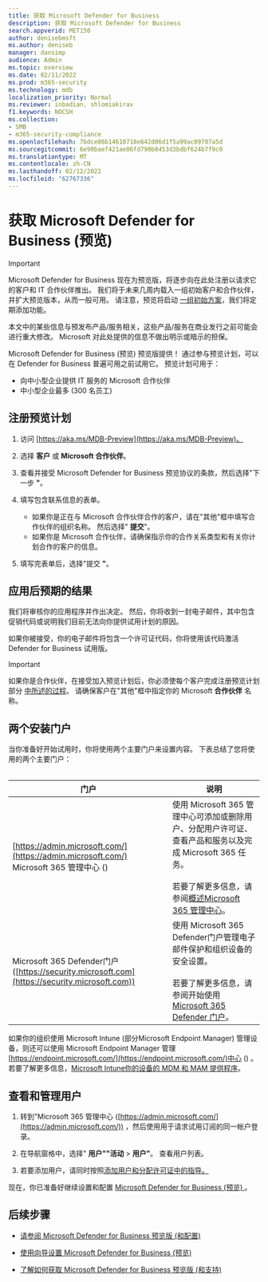 ```yaml
---
title: 获取 Microsoft Defender for Business
description: 获取 Microsoft Defender for Business
search.appverid: MET150
author: denisebmsft
ms.author: deniseb
manager: dansimp
audience: Admin
ms.topic: overview
ms.date: 02/11/2022
ms.prod: m365-security
ms.technology: mdb
localization_priority: Normal
ms.reviewer: inbadian, shlomiakirav
f1.keywords: NOCSH
ms.collection:
- SMB
- m365-security-compliance
ms.openlocfilehash: 7bdce06b14610718e642d06d1f5a99ac09707a5d
ms.sourcegitcommit: 6e90baef421ae06fd790b0453d3bdbf624b7f9c0
ms.translationtype: MT
ms.contentlocale: zh-CN
ms.lasthandoff: 02/12/2022
ms.locfileid: "62767336"
---
```

# <a name="get-microsoft-defender-for-business-preview"></a>获取 Microsoft Defender for Business (预览) 

> [!IMPORTANT]
> Microsoft Defender for Business 现在为预览版，将逐步向在此处注册以请求它的客户和 IT 合作伙伴[](https://aka.ms/mdb-preview)推出。 我们将于未来几周内载入一组初始客户和合作伙伴，并扩大预览版本，从而一般可用。 请注意，预览将启动 [一组初始方案](mdb-tutorials.md#try-these-preview-scenarios)，我们将定期添加功能。
> 
> 本文中的某些信息与预发布产品/服务相关，这些产品/服务在商业发行之前可能会进行重大修改。 Microsoft 对此处提供的信息不做出明示或暗示的担保。 

Microsoft Defender for Business (预览) 预览版提供！ 通过参与预览计划，可以在 Defender for Business 普遍可用之前试用它。 预览计划可用于：

- 向中小型企业提供 IT 服务的 Microsoft 合作伙伴
- 中小型企业最多 (300 名员工) 

## <a name="sign-up-for-the-preview-program"></a>注册预览计划

1. 访问 [https://aka.ms/MDB-Preview](https://aka.ms/MDB-Preview)。

2. 选择 **客户** 或 **Microsoft 合作伙伴**。

3. 查看并接受 Microsoft Defender for Business 预览协议的条款，然后选择"下一步 **"**。

4. 填写包含联系信息的表单。 

   - 如果你是正在与 Microsoft 合作伙伴合作的客户，请在"其他"框中填写合作伙伴的组织名称。 然后选择" **提交**"。
   - 如果你是 Microsoft 合作伙伴，请确保指示你的合作关系类型和有关你计划合作的客户的信息。

5. 填写完表单后，选择"提交 **"**。

## <a name="what-to-expect-after-applying"></a>应用后预期的结果

我们将审核你的应用程序并作出决定。 然后，你将收到一封电子邮件，其中包含促销代码或说明我们目前无法向你提供试用计划的原因。

如果你被接受，你的电子邮件将包含一个许可证代码，你将使用该代码激活 Defender for Business 试用版。

> [!IMPORTANT]
> 如果你是合作伙伴，在接受加入预览计划后，你必须使每个客户完成注册预览计划部分 [中所述的过程](#sign-up-for-the-preview-program)。 请确保客户在"其他"框中指定你的 Microsoft **合作伙伴** 名称。

## <a name="two-portals-for-setup"></a>两个安装门户

当你准备好开始试用时，你将使用两个主要门户来设置内容。 下表总结了您将使用的两个主要门户： <br/><br/>

|门户  |说明  |
|---------|---------|
| [https://admin.microsoft.com/](https://admin.microsoft.com/) Microsoft 365 管理中心 ()       | 使用 Microsoft 365 管理中心可添加或删除用户、分配用户许可证、查看产品和服务以及完成 Microsoft 365 任务。 <br/><br/> 若要了解更多信息，请参阅[概述Microsoft 365 管理中心](../../admin/admin-overview/admin-center-overview.md)。      |
| Microsoft 365 Defender门户 ([https://security.microsoft.com](https://security.microsoft.com))      | 使用 Microsoft 365 Defender门户管理电子邮件保护和组织设备的安全设置。 <br/><br/>若要了解更多信息，请参阅开始使用 [Microsoft 365 Defender 门户](mdb-get-started.md)。        |

如果你的组织使用 Microsoft Intune (部分Microsoft Endpoint Manager) 管理设备，则还可以使用 Microsoft Endpoint Manager 管理[https://endpoint.microsoft.com/](https://endpoint.microsoft.com/)中心 () 。 若要了解更多信息，[Microsoft Intune你的设备的 MDM 和 MAM 提供程序](/mem/intune/fundamentals/what-is-intune)。

## <a name="view-and-manage-users"></a>查看和管理用户

1. 转到"Microsoft 365 管理中心 ([https://admin.microsoft.com/](https://admin.microsoft.com/)) ，然后使用用于请求试用订阅的同一帐户登录。

2. 在导航窗格中，选择" **用户""活动** > **用户"**。 查看用户列表。 

3. 若要添加用户，请同时按照[添加用户和分配许可证中的指导。](../../admin/add-users/add-users.md)

现在，你已准备好继续设置和配置 [Microsoft Defender for Business (预览) ](mdb-setup-configuration.md)。


## <a name="next-steps"></a>后续步骤

- [请参阅 Microsoft Defender for Business 预览版 (和配置) ](mdb-setup-configuration.md)

- [使用向导设置 Microsoft Defender for Business (预览) ](mdb-use-wizard.md)

- [了解如何获取 Microsoft Defender for Business 预览版 (和支持) ](mdb-get-help.md)